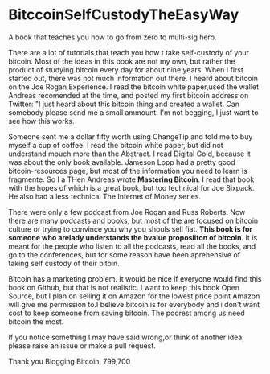 # BitccoinSelfCustodyTheEasyWay
A book that teaches you how to go from zero to multi-sig hero.

There are a lot of tutorials that teach you how t take self-custody of your bitcoin. Most of the ideas in this book are not my own, but rather the product of studying bitcoin every day for about nine years.  When I first started out, there was not much information out there. I heard about bitcoin on the Joe Rogan Experience. I read the bitcoin white paper,used the wallet Andreas recomended at the time, and posted my first bitcoin address on Twitter: "I just heard about this bitcoin thing and created a wallet. Can somebody please send me a small ammount.  I'm not begging, I just want to see how this works.

Someone sent me a dollar fifty worth using ChangeTip and told me to buy myself a cup of coffee. I read the bitcoin white paper, but did not understand mouch more than the Abstract. I read Digital Gold, because it was about the only book available. Jameson Lopp had a pretty good bitcoin-resources page, but most of the information you need to learn is fragmente. So I a THen Andreas wrote **Mastering Bitcoin**. I read that book with the hopes of  which is a great book, but too technical for Joe Sixpack. He also had a less technical The Internet of Money series. 

There were only a few podcast from Joe Rogan and Russ Roberts. Now there are many podcasts and books, but most of the are focused on bitcoin culture or trying to convince you why you shouls sell fiat. **This book is for someone who arelady understands the bvalue proposiiton of bitcoin**.  It is meant for the people who listen to all the podcasts, read all the books, and go to the conferences, but for some reason have been aprehensive of taking self custody of their bitoin.


Bitcoin has a marketing problem.  It would be nice if everyone would find this book on Github, but that is not realistic. I want to keep this book Open Source, but I plan on selling it on Amazon for the lowest price point Amazon will give me permission to.I believe bitcoin is for everybody and i don't want cost to keep someone from saving bitcoin. The poorest among us need bitcoin the most.

If you notice something I may have said wrong,or think of another idea, please raise an issue or make a pull request.

Thank you
Blogging Bitcoin,
799,700
